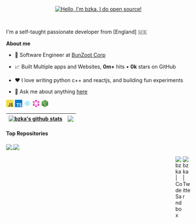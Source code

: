 <p align="center"><a href="https://bzka.github.io"><img width="80%" alt="Hello, I'm bzka. I do open source!" src="./assets/gh-readme-header.png" /></a></p>

<br />

I'm a self-taught passionate developer from [England] 🇺🇸

**About me**

- 💼 Software Engineer at [BunZoot Corp](http://chronics.cc/)

- 📈 Built Multiple apps and Websites, **0m+** hits • **0k** stars on GitHub

- ❤️ I love writing python c++ and reactjs, and building fun experiments

- 💬 Ask me about anything [here](https://github.com/bzka/bzka/issues)

<code><img height="20" alt="javascript" src="https://raw.githubusercontent.com/github/explore/80688e429a7d4ef2fca1e82350fe8e3517d3494d/topics/javascript/javascript.png"></code>
<code><img height="20" alt="typescript" src="https://raw.githubusercontent.com/github/explore/80688e429a7d4ef2fca1e82350fe8e3517d3494d/topics/typescript/typescript.png"></code>
<code><img height="20" alt="react" src="https://raw.githubusercontent.com/github/explore/80688e429a7d4ef2fca1e82350fe8e3517d3494d/topics/react/react.png"></code>
<code><img height="20" alt="graphql" src="https://raw.githubusercontent.com/github/explore/5c058a388828bb5fde0bcafd4bc867b5bb3f26f3/topics/graphql/graphql.png"></code>
<code><img height="20" alt="nodejs" src="https://raw.githubusercontent.com/github/explore/80688e429a7d4ef2fca1e82350fe8e3517d3494d/topics/nodejs/nodejs.png"></code>    

| <a href="https://github.com/bzka/github-readme-stats"><img align="center" src="https://github-readme-stats.vercel.app/api?username=bzka&show_icons=true&include_all_commits=true&theme=buefy&hide_border=true" alt="bzka's github stats" /></a> | <a href="https://github.com/bzka/github-readme-stats"><img align="center" src="https://github-readme-stats.vercel.app/api/top-langs/?username=bzka&layout=compact&theme=buefy&hide_border=true" /></a> |
| ------------- | ------------- |

#### Top Repositories

<a href="https://github.com/bzka/github-readme-stats">
  <img align="center" src="https://github-readme-stats.vercel.app/api/pin/?username=bzka&repo=github-readme-stats&theme=buefy" />
</a>
<a href="https://github.com/bzka/bzka.github.io">
  <img align="center" src="https://github-readme-stats.vercel.app/api/pin/?username=bzka&repo=bzka.github.io&theme=buefy" />
</a>

<br />
<br />

<a href="https://twitter.com/yourtwitter">
  <img align="right" alt="bzka | Twitter" width="21px" src="https://raw.githubusercontent.com/bzka/bzka/master/assets/twitter.svg" />
</a>
<a href="https://codesandbox.io/u/yourusername">
  <img align="right" alt="bzka | CodeSandbox" width="20px" src="https://raw.githubusercontent.com/bzka/bzka/master/assets/codesandbox.svg" />
</a>
